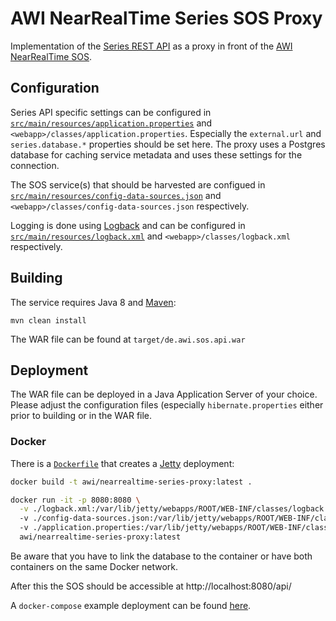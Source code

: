 # AWI NearRealTime Series SOS Proxy

Implementation of the [Series REST API](https://github.com/52North/series-rest-api) as a 
proxy in front of the [AWI NearRealTime SOS](https://github.com/52North/awi-nearrealtime-sos).

## Configuration

Series API specific settings can be configured in [`src/main/resources/application.properties`](https://github.com/52North/awi-nearrealtime-series-proxy/blob/master/src/main/resources/application.properties)
and `<webapp>/classes/application.properties`. Especially the `external.url` and `series.database.*` properties should be set here.
The proxy uses a Postgres database for caching service metadata and uses these settings for the connection.

The SOS service(s) that should be harvested are configued in [`src/main/resources/config-data-sources.json`](https://github.com/52North/awi-nearrealtime-series-proxy/blob/master/src/main/resources/config-data-sources.json)
and `<webapp>/classes/config-data-sources.json` respectively.

Logging is done using [Logback](https://logback.qos.ch/) and can be configured 
in [`src/main/resources/logback.xml`](https://github.com/52North/awi-nearrealtime-series-proxy/blob/master/src/main/resources/logback.xml) 
and `<webapp>/classes/logback.xml` respectively.

## Building

The service requires Java 8 and [Maven](https://maven.apache.org/):

```
mvn clean install
```

The WAR file can be found at `target/de.awi.sos.api.war`


## Deployment

The WAR file can be deployed in a Java Application Server of your choice. Please adjust the configuration files (especially `hibernate.properties` either prior to building or in the WAR file.


### Docker

There is a [`Dockerfile`](https://github.com/52North/awi-nearrealtime-sos/blob/master/Dockerfile) that creates a [Jetty](https://www.eclipse.org/jetty/) deployment:

```sh
docker build -t awi/nearrealtime-series-proxy:latest .
```

```sh
docker run -it -p 8080:8080 \
  -v ./logback.xml:/var/lib/jetty/webapps/ROOT/WEB-INF/classes/logback.xml:ro
  -v ./config-data-sources.json:/var/lib/jetty/webapps/ROOT/WEB-INF/classes/config-data-sources.json:ro
  -v ./application.properties:/var/lib/jetty/webapps/ROOT/WEB-INF/classes/application.properties:ro
  awi/nearrealtime-series-proxy:latest
```
Be aware that you have to link the database to the container or have both containers on the same Docker network.

After this the SOS should be accessible at http://localhost:8080/api/

A `docker-compose` example deployment can be found [here](https://github.com/52North/awi-nearrealtime).
